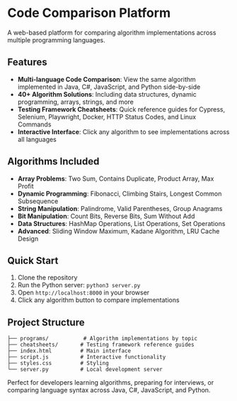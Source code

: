 # Code Comparison Platform

A web-based platform for comparing algorithm implementations across multiple programming languages.

## Features

- **Multi-language Code Comparison**: View the same algorithm implemented in Java, C#, JavaScript, and Python side-by-side
- **40+ Algorithm Solutions**: Including data structures, dynamic programming, arrays, strings, and more
- **Testing Framework Cheatsheets**: Quick reference guides for Cypress, Selenium, Playwright, Docker, HTTP Status Codes, and Linux Commands
- **Interactive Interface**: Click any algorithm to see implementations across all languages

## Algorithms Included

- **Array Problems**: Two Sum, Contains Duplicate, Product Array, Max Profit
- **Dynamic Programming**: Fibonacci, Climbing Stairs, Longest Common Subsequence
- **String Manipulation**: Palindrome, Valid Parentheses, Group Anagrams
- **Bit Manipulation**: Count Bits, Reverse Bits, Sum Without Add
- **Data Structures**: HashMap Operations, List Operations, Set Operations
- **Advanced**: Sliding Window Maximum, Kadane Algorithm, LRU Cache Design

## Quick Start

1. Clone the repository
2. Run the Python server: `python3 server.py`
3. Open `http://localhost:8000` in your browser
4. Click any algorithm button to compare implementations

## Project Structure

```
├── programs/           # Algorithm implementations by topic
├── cheatsheets/       # Testing framework reference guides
├── index.html         # Main interface
├── script.js          # Interactive functionality
├── styles.css         # Styling
└── server.py          # Local development server
```

Perfect for developers learning algorithms, preparing for interviews, or comparing language syntax across Java, C#, JavaScript, and Python.